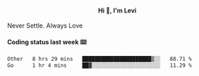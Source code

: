 <h4 style="text-align: center;">Hi 👋, I'm Levi</h4>  Never Settle. Always Love
<!---<img align="right" alt="Coding" width="300" src="https://i.pinimg.com/originals/81/17/8b/81178b47a8598f0c81c4799f2cdd4057.gif"></p> --->

#### Coding status last week ⌨️

<!--START_SECTION:waka-->

```txt
Other   8 hrs 29 mins   ██████████████████████▒░░   88.71 %
Go      1 hr 4 mins     ██▓░░░░░░░░░░░░░░░░░░░░░░   11.29 %
```

<!--END_SECTION:waka-->
